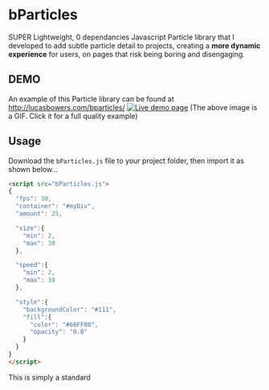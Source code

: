 # bParticles
SUPER Lightweight, 0 dependancies Javascript Particle library that I developed to add subtle particle detail to projects, creating a **more dynamic experience** for users, on pages that risk being boring and disengaging.

## DEMO
An example of this Particle library can be found at http://lucasbowers.com/bparticles/
<a href="http://dev.lucasbowers.com/bparticles/" target="_blank"><img src="https://i.gyazo.com/96541b127651ca62ed5560443aba58db.gif" alt="Live demo page" /></a>
(The above image is a GIF. Click it for a full quality example)

## Usage
Download the `bParticles.js` file to your project folder, then import it as shown below...
```html
<script src="bParticles.js">
{
  "fps": 30,
  "container": "#myDiv",
  "amount": 25,

  "size":{
    "min": 2,
    "max": 30
  },

  "speed":{
    "min": 2,
    "max": 10
  },

  "style":{
    "backgroundColor": "#111",
    "fill":{
      "color": "#66FF00",
      "opacity": "0.8"
    }
  }
}
</script>
```
This is simply a standard <script> import, with the particle configuration (explained below) within it.

### Options
Within the <script> tags body, the particles can be configured.  The configuration options have been outlined below, and an example can be seen above.

Key | Type | Notes
----|------|------
`fps`|integer|30fps is perfectly acceptable in terms of smoothness and CPU stress.
`container`|DOM element selector (String)|Specify which element the particles should be contained within.
`amount`|integer|The amount of particles that should be alive at any single time
`size.min`|integer|Minimum size of the particles (make same as size.max for standard sized particles).
`size.max`|integer|Maximum size of the particles (make same as size.min for standard sized particles).
`speed.min`|integer|Minimum speed of the particles (make same as speed.max to make all particles move at the same speed).
`speed.max`|integer|Maximum speed of the particles (make same as speed.min to make all particles move at the same speed).
`style.backgroundColor`|string|CSS Color String to specify background color of particle container (blank for transparent background).
`style.fill.color`|string|CSS Color String to specify color of the particles.
`style.fill.opacity`|number|Decimal value between 0 (invisible), 1 (solid) to specify the opacity of the particles.

